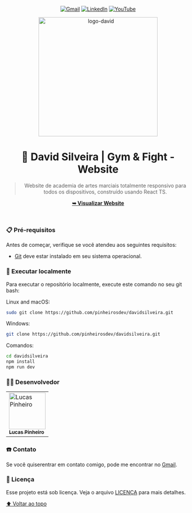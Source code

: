 <div align="center">
  
  [![Gmail](https://img.shields.io/badge/Gmail-D14836?style=for-the-badge&logo=gmail&logoColor=white)](mailto:cttpinheiros.dev@gmail.com)
  [![LinkedIn](https://img.shields.io/badge/linkedin-%230077B5.svg?style=for-the-badge&logo=linkedin&logoColor=white)](https://linkedin.com/in/lucas-p-5b1585265)
  [![YouTube](https://img.shields.io/badge/YouTube-%23FF0000.svg?style=for-the-badge&logo=YouTube&logoColor=white)](https://www.youtube.com/@PinheirosDev)

  <img width="326" height="326" alt="logo-david" src="https://github.com/user-attachments/assets/0330c309-e85e-4c2a-ae7a-54a28193fbc1" />
  <h1 align="center">🥊 David Silveira | Gym & Fight - Website</h1>

  > Website de academia de artes marciais totalmente responsivo para todos os dispositivos, construído usando React TS.

  <a href="https://davidsilveira.netlify.app/"><strong>➥ Visualizar Website</strong></a>

</div>

<br />

### 📋 Pré-requisitos

Antes de começar, verifique se você atendeu aos seguintes requisitos:

* [Git](https://git-scm.com/downloads "Download Git") deve estar instalado em seu sistema operacional.

### 📍 Executar localmente

Para executar o repositório localmente, execute este comando no seu git bash:

Linux and macOS:

```bash
sudo git clone https://github.com/pinheirosdev/davidsilveira.git
```

Windows:

```bash
git clone https://github.com/pinheirosdev/davidsilveira.git
```

Comandos:
```bash
cd davidsilveira
npm install
npm run dev
```

### 👨‍💻 Desenvolvedor

<table>
  <tr>
    <td>
      <a href="#">
        <img src="https://avatars.githubusercontent.com/u/124714182?v=4" width="100px;" alt="Lucas Pinheiro"/><br>
        <sub>
          <b>Lucas Pinheiro</b>
        </sub>
      </a>
    </td>
  </tr>
</table>

### ☎️ Contato

Se você quiserentrar em contato comigo, pode me encontrar no [Gmail](mailto:cttpinheiros.dev@gmail.com).

### 📝 Licença

Esse projeto está sob licença. Veja o arquivo [LICENÇA](LICENSE.md) para mais detalhes.

[⬆ Voltar ao topo](README.md)<br>
